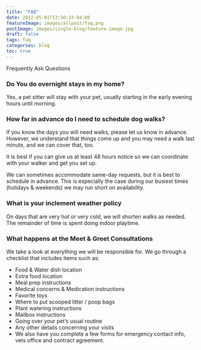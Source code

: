 ```yaml
---
title: "FAQ"
date: 2022-05-01T13:50:33-04:00
featureImage: images/allpost/faq.png
postImage: images/single-blog/feature-image.jpg
draft: false
tags: faq
categories: blog
toc: true
---
```



Frequently Ask Questions

### Do You do overnight stays in my home?

Yes, a pet sitter will stay with your pet, usually starting in the early evening hours until morning.​

### How far in advance do I need to schedule dog walks?

If you know the days you will need walks, please let us know in advance. However, we understand that things come up and you may need a walk last minute, and we can cover that, too.

It is best if you can give us at least 48 hours notice so we can coordinate with your walker and get you set up.

We can sometimes accommodate same-day requests, but it is best to schedule in advance. This is especially the case during our busiest times (holidays & weekends) we may run short on availability.

### What is your inclement weather policy

​On days that are very hot or very cold, we will shorten walks as needed. The remainder of time is spent doing indoor playtime. ​

### What happens at the Meet & Greet Consultations

We take a look at everything we will be responsible for. We go through a checklist that includes items such as:

 - Food & Water dish location
 - Extra food location
 - Meal prep instructions
 - Medical concerns & Medication instructions
 - Favorite toys
 - Where to put scooped litter / poop bags
 - Plant watering instructions
 - Mailbox instructions
 - Going over your pet’s usual routine
 - Any other details concerning your visits
 - We also have you complete a few forms for emergency contact info, vets office and contract agreement.


